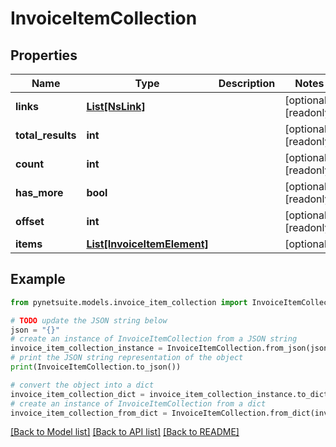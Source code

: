 # InvoiceItemCollection


## Properties

Name | Type | Description | Notes
------------ | ------------- | ------------- | -------------
**links** | [**List[NsLink]**](NsLink.md) |  | [optional] [readonly] 
**total_results** | **int** |  | [optional] [readonly] 
**count** | **int** |  | [optional] [readonly] 
**has_more** | **bool** |  | [optional] [readonly] 
**offset** | **int** |  | [optional] [readonly] 
**items** | [**List[InvoiceItemElement]**](InvoiceItemElement.md) |  | [optional] 

## Example

```python
from pynetsuite.models.invoice_item_collection import InvoiceItemCollection

# TODO update the JSON string below
json = "{}"
# create an instance of InvoiceItemCollection from a JSON string
invoice_item_collection_instance = InvoiceItemCollection.from_json(json)
# print the JSON string representation of the object
print(InvoiceItemCollection.to_json())

# convert the object into a dict
invoice_item_collection_dict = invoice_item_collection_instance.to_dict()
# create an instance of InvoiceItemCollection from a dict
invoice_item_collection_from_dict = InvoiceItemCollection.from_dict(invoice_item_collection_dict)
```
[[Back to Model list]](../README.md#documentation-for-models) [[Back to API list]](../README.md#documentation-for-api-endpoints) [[Back to README]](../README.md)


